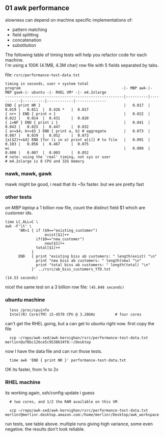 ## 01 awk performance
slowness can depend on machine specific implementations of:

- pattern matching
- field splitting
- concatenation
- substitution

The following table of timing tests will help you refactor code for each machine.  
I'm using a 100K (4.1MB, 4.3M char) row file with 5 fields separated by tabs.

file: `rsrc/performance-test-data.txt`

```
timing in seconds, user + system total
program                                              -|- MBP awk-|- MBP gawk-|- ubuntu -|- RHEL VM* -|- m4.2xlarge        
------------------------------------------------------|----------|-----------|----------|------------|--------------
END { print NR }                                      |   0.017  |     0.019 |   0.011  |  0.426 *   |  0.017
{ n++ } END { print n }                               |   0.022  |     0.022 |   0.014  |  0.431     |  0.020    
{ i=NF } END { print i }                              |   0.041  |     0.043 |   0.025  |  0.447     |  0.032  
{ a+=$4; b+=$5 } END { print a, b} # aggregate        |   0.073  |     0.087 |   0.039  |  0.052     |  0.073
{a[$2]+=$4} END {for (i in a) print a[i]} # to file   |   0.091  |     0.103 |   0.056  |  0.467     |  0.075
wc                                                    |   0.009  |     0.008 |   0.007  |  0.003     |  0.052
# note: using the 'real' timing, not sys or user
# m4.2xlarge is 8 CPU and 32G memory
```


### nawk, mawk, gawk
mawk might be good, i read that its ~5x faster. but we are pretty fast

### other tests
*on MBP laptop*
a 1 billion row file, count the distinct field $1 which are customer ids.
```
time LC_ALL=C \
awk -F'\t' \
      'NR>1 { if ($9=="existing_customer")
                  exist[$1]++
              if($9=="new_customer")
                  new[$1]++
              total[$1]++
            }
      END   { print "existing biss ab customers: " length(exist) "\n"
              print "new biss ab customers: " length(new) "\n"
              print "total biss ab customers: " length(total) "\n"
            }' ../rsrc/ab_biss_customers_YTD.txt

(14.53 seconds)
```

nice!
the same test on a 3 billion row file:
`(45.848 seconds)`


### ubuntu machine
      less /proc/cpuinfo
      Intel(R) Core(TM) i5-4570 CPU @ 3.20GHz         # four cores
can't get the RHEL going, but a can get to ubuntu right now. first copy the file

      scp ~/repo/awk-sed/awk-kernighan/rsrc/performance-test-data.txt merlinr@uf8bc126ce5c9538634f8:~/Desktop

now I have the data file and can run those tests.

      time awk 'END { print NR }' performance-test-data.txt

OK its faster, from 1x to 2x

### RHEL machine
its working again, ssh/config update i guess

      # two cores, and 1/2 the RAM available on this VM

      scp ~/repo/awk-sed/awk-kernighan/rsrc/performance-test-data.txt merlinr@merlinr.desktop.amazon.com:/home/merlinr/Desktop/awk_workspace

run tests, see table above. multiple runs giving high variance, some even negative. the results don't look reliable.

